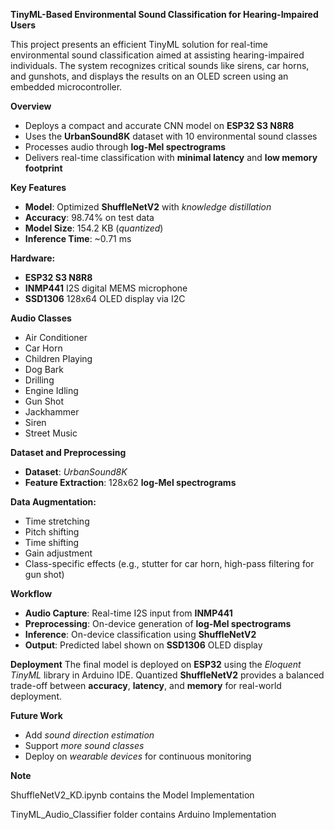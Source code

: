 **TinyML-Based Environmental Sound Classification for Hearing-Impaired Users**

This project presents an efficient TinyML solution for real-time environmental sound classification aimed at assisting hearing-impaired individuals. The system recognizes critical sounds like sirens, car horns, and gunshots, and displays the results on an OLED screen using an embedded microcontroller.

**Overview**
- Deploys a compact and accurate CNN model on **ESP32 S3 N8R8**
- Uses the **UrbanSound8K** dataset with 10 environmental sound classes
- Processes audio through **log-Mel spectrograms**
- Delivers real-time classification with **minimal latency** and **low memory footprint**

**Key Features**
- **Model**: Optimized **ShuffleNetV2** with *knowledge distillation*
- **Accuracy**: 98.74% on test data
- **Model Size**: 154.2 KB (*quantized*)
- **Inference Time**: ~0.71 ms

**Hardware:**
- **ESP32 S3 N8R8**
- **INMP441** I2S digital MEMS microphone
- **SSD1306** 128x64 OLED display via I2C

**Audio Classes**
- Air Conditioner
- Car Horn
- Children Playing
- Dog Bark
- Drilling
- Engine Idling
- Gun Shot
- Jackhammer
- Siren
- Street Music

**Dataset and Preprocessing**
- **Dataset**: *UrbanSound8K*
- **Feature Extraction**: 128x62 **log-Mel spectrograms**

**Data Augmentation:**
- Time stretching
- Pitch shifting
- Time shifting
- Gain adjustment
- Class-specific effects (e.g., stutter for car horn, high-pass filtering for gun shot)

**Workflow**
- **Audio Capture**: Real-time I2S input from **INMP441**
- **Preprocessing**: On-device generation of **log-Mel spectrograms**
- **Inference**: On-device classification using **ShuffleNetV2**
- **Output**: Predicted label shown on **SSD1306** OLED display

**Deployment**
The final model is deployed on **ESP32** using the *Eloquent TinyML* library in Arduino IDE. Quantized **ShuffleNetV2** provides a balanced trade-off between **accuracy**, **latency**, and **memory** for real-world deployment.

**Future Work**
- Add *sound direction estimation*
- Support *more sound classes*
- Deploy on *wearable devices* for continuous monitoring

**Note**

ShuffleNetV2_KD.ipynb contains the Model Implementation

TinyML_Audio_Classifier folder contains Arduino Implementation
